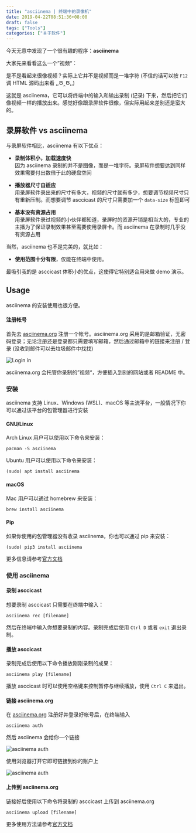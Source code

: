 ```yaml
---
title: "asciinema | 终端中的录像机"
date: 2019-04-22T08:51:36+08:00
draft: false
tags: ["Tools"]
categories: ["关于软件"]
---
```


<!--
![](https://mogeko.github.io/blog-images/r/057/)
{{< spoiler >}}{{< /spoiler >}}
&emsp;&emsp;
 -->

今天无意中发现了一个很有趣的程序：**asciinema**

大家先来看看这么一个”视频“：

<script id="asciicast-113463" src="https://asciinema.org/a/113463.js" async></script>

是不是看起来很像视频？实际上它并不是视频而是一堆字符 (不信的话可以按 `F12` 调 HTML 源码出来看 ,,Ծ‸Ծ,,)

这就是 asciinema，它可以将终端中的输入和输出录制 (记录) 下来，然后把它们像视频一样的播放出来。感觉好像跟录屏软件很像，但实际用起来差别还是蛮大的。

## 录屏软件 vs asciinema

与录屏软件相比，asciinema 有以下优点：

- **录制体积小，加载速度快**<br>因为 asciinema 录制的并不是图像，而是一堆字符。录屏软件想要达到同样效果需要付出数倍于此的硬盘空间

- **播放器尺寸自适应**<br>用录屏软件录出来的尺寸有多大，视频的尺寸就有多少，想要调节视频尺寸只有重新压制。而想要调节 asccicast 的尺寸只需要加一个 `data-size` 标签即可
- **基本没有资源占用**<br>用录屏软件录过视频的小伙伴都知道，录屏时的资源开销是相当大的，专业的主播为了保证录制效果甚至需要使用录屏卡。而 asciinema 在录制时几乎没有资源占用

当然，asciinema 也不是完美的，就比如：

- **使用范围十分有限**，仅能在终端中使用。

最吸引我的是 asccicast 体积小的优点，这使得它特别适合用来做 demo 演示。

## Usage

asciinema 的安装使用也很方便。

#### 注册帐号

首先去 [asciinema.org](https://asciinema.org/login/new) 注册一个帐号。asciinema.org 采用的是邮箱验证，无密码登录；无论注册还是登录都只需要填写邮箱，然后通过邮箱中的链接来注册 / 登录 (没收到邮件可以去垃圾邮件中找找)

![Login in](https://mogeko.github.io/blog-images/r/057/login.png)

asciinema.org 会托管你录制的”视频“，方便插入到别的网站或者 README 中。

### 安装

asciinema 支持 Linux、Windows (WSL)、macOS 等主流平台，一般情况下你可以通过该平台的包管理器进行安装

#### GNU/Linux

Arch Linux 用户可以使用以下命令来安装：

```shell
pacman -S asciinema
```

Ubuntu 用户可以使用以下命令来安装：

```shell
(sudo) apt install asciinema
```

#### macOS

Mac 用户可以通过 homebrew 来安装：

```shell
brew install asciinema
```

#### Pip

如果你使用的包管理器没有收录 asciinema，你也可以通过 pip 来安装：

```shell
(sudo) pip3 install asciinema
```

更多信息请参考[官方文档](https://asciinema.org/docs/installation)

### 使用 asciinema

#### 录制 asccicast

想要录制 asccicast 只需要在终端中输入：

```shell
asciinema rec [filename]
```

然后在终端中输入你想要录制的内容。录制完成后使用 `Ctrl D` 或者 `exit` 退出录制。

#### 播放 asccicast

录制完成后使用以下命令播放刚刚录制的成果：

```shell
asciinema play [filename]
```

播放 asccicast 时可以使用空格键来控制暂停与继续播放，使用 `Ctrl C` 来退出。

#### 链接 asciinema.org

在 [asciinema.org](https://asciinema.org/login/new) 注册好并登录好帐号后，在终端输入

```shell
asciinema auth
```

然后 asciinema 会给你一个链接

![asciinema auth](https://mogeko.github.io/blog-images/r/057/auth_1.png)

使用浏览器打开它即可链接到你的账户上

![asciinema auth](https://mogeko.github.io/blog-images/r/057/auth_2.png)

#### 上传到 asciinema.org

链接好后使用以下命令将录制的 asccicast 上传到 asciinema.org

```shell
asciinema upload [filename]
```

更多使用方法请参考[官方文档](https://asciinema.org/docs/usage)
